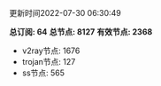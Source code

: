 更新时间2022-07-30 06:30:49

**总订阅: 64**
**总节点: 8127**
**有效节点: 2368**
- v2ray节点: 1676
- trojan节点: 127
- ss节点: 565
